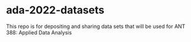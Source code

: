 # ada-2022-datasets

This repo is for depositing and sharing data sets that will be used for ANT 388: Applied Data Analysis
